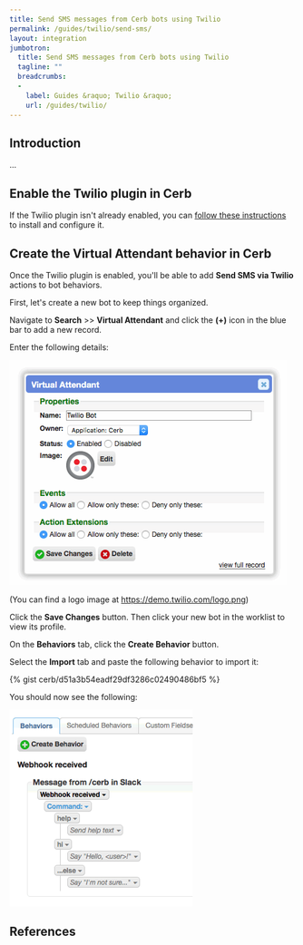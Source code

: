 ```yaml
---
title: Send SMS messages from Cerb bots using Twilio
permalink: /guides/twilio/send-sms/
layout: integration
jumbotron:
  title: Send SMS messages from Cerb bots using Twilio
  tagline: ""
  breadcrumbs:
  -
    label: Guides &raquo; Twilio &raquo;
    url: /guides/twilio/
---
```


## Introduction

...

## Enable the Twilio plugin in Cerb

If the Twilio plugin isn't already enabled, you can [follow these instructions](/plugins/twilio#installation) to install and configure it.

## Create the Virtual Attendant behavior in Cerb

Once the Twilio plugin is enabled, you'll be able to add **Send SMS via Twilio** actions to bot behaviors.

First, let's create a new bot to keep things organized.

Navigate to **Search** >> **Virtual Attendant** and click the **(+)** icon in the blue bar to add a new record.

Enter the following details:

<div class="cerb-screenshot">
<img src="/assets/images/guides/twilio/send-sms/create_va.png" class="screenshot">
</div>

(You can find a logo image at <https://demo.twilio.com/logo.png>)

Click the **Save Changes** button.  Then click your new bot in the worklist to view its profile.

On the **Behaviors** tab, click the **Create Behavior** button.

Select the **Import** tab and paste the following behavior to import it:

{% gist cerb/d51a3b54eadf29df3286c02490486bf5 %}

You should now see the following:

<div class="cerb-screenshot">
<img src="/assets/images/guides/slack/slash-commands/va_behavior.png" class="screenshot">
</div>

## References

[^]: <>
